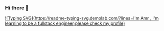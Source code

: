 ### Hi there 👋
[![Typing SVG](https://readme-typing-svg.demolab.com/?lines=I'm Amr , i'm learning to be a fullstack engineer;please check my profile)](https://git.io/typing-svg)
<!--
**amrkedra/amrkedra** is a ✨ _special_ ✨ repository because its `README.md` (this file) appears on your GitHub profile.

Here are some ideas to get you started:

- 🔭 I’m currently learning to be a software engineer
- 🌱 I’m currently learning Backend developing
- 👯 I’m looking to collaborate on ...
- 🤔 I’m looking for help with ...
- 💬 Ask me about ...
- 📫 How to reach me: 
@facebook :
@twitter:
@Linkedin:

- 😄 Pronouns: ...
- ⚡ Fun fact: ...
-->
